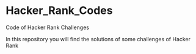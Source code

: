 # Hacker_Rank_Codes
Code of Hacker Rank Challenges

In this repository you will find the solutions of some challenges of Hacker Rank

